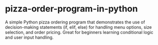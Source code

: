 # pizza-order-program-in-python
A simple Python pizza ordering program that demonstrates the use of decision-making statements (if, elif, else) for handling menu options, size selection, and order pricing. Great for beginners learning conditional logic and user input handling.

